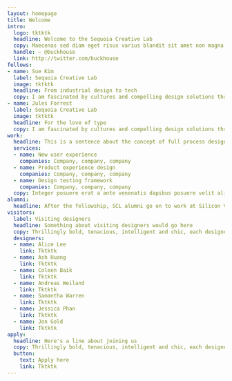 ```yaml
---
layout: homepage
title: Welcome
intro:
  logo: tktktk
  headline: Welcome to the Sequoia Creative Lab
  copy: Maecenas sed diam eget risus varius blandit sit amet non magna. Etiam porta sem malesuada magna mollis euismod. Duis mollis, est non commodo luctus, nisi erat porttitor ligula, eget lacinia odio sem nec elit. Nullam id dolor id nibh ultricies vehicula ut id elit. Vivamus sagittis lacus vel augue laoreet rutrum faucibus dolor auctor. Duis mollis, est non commodo luctus, nisi erat porttitor ligula, eget lacinia odio sem nec elit. Cras mattis consectetur purus sit amet fermentum. Cras mattis consectetur purus sit amet fermentum. Praesent commodo cursus magna, vel scelerisque nisl consectetur et. Praesent commodo cursus magna, vel scelerisque nisl consectetur et. Sed posuere consectetur est at lobortis. Cum sociis natoque penatibus et magnis dis parturient montes, nascetur ridiculus mus.
  handle: — @buckhouse
  link: http://twitter.com/buckhouse
fellows:
- name: Sue Kim
  label: Sequoia Creative Lab
  image: tktktk
  headline: From industrial design to tech
  copy: I am fascinated by cultures and compelling design solutions through research strategies. My design experience expands from industrial design to brand & user experience. When I’m not designing, I enjoy creating side projects with different mediums (photography, writing, painting).
- name: Jules Forrest
  label: Sequoia Creative Lab
  image: tktktk
  headline: For the love of type
  copy: I am fascinated by cultures and compelling design solutions through research strategies. My design experience expands from industrial design to brand & user experience. When I’m not designing, I enjoy creating side projects with different mediums (photography, writing, painting).
work:
  headline: This is a sentence about the concept of full process design and how these are some examples of the kinds of things we work on
  services:
  - name: New user experience
    companies: Company, company, company
  - name: Product experience design
    companies: Company, company, company
  - name: Design testing framework
    companies: Company, company, company
  copy: Integer posuere erat a ante venenatis dapibus posuere velit aliquet. Vivamus sagittis lacus vel augue laoreet rutrum faucibus dolor auctor. Lorem ipsum dolor sit amet, consectetur adipiscing elit. Cras mattis consectetur purus sit amet fermentum. Cum sociis natoque penatibus et magnis dis parturient montes, nascetur ridiculus mus. Cras mattis consectetur purus sit amet fermentum. Donec ullamcorper nulla non metus auctor fringilla. Donec sed odio dui. Maecenas faucibus mollis interdum. Integer posuere erat a ante venenatis dapibus posuere velit aliquet. Donec id elit non mi porta gravida at eget metus. Aenean eu leo quam. Pellentesque ornare sem lacinia quam venenatis vestibulum. Cras mattis consectetur purus sit amet fermentum. Curabitur blandit tempus porttitor.
alumni:
  headline: After the fellowship, SCL alumni go on to work at Silicon Valley’s top companies
visitors:
  label: Visiting designers
  headline: Something about visiting designers would go here
  copy: Thrillingly bold, tenacious, intelligent and chic, each designer in the Visiting Designer program serves as an expert on a particular topic. She or he brings a unique perspective to design shoulder to shoulder with the team on short-term, fast-paced sprints. Meet a few of the visiting designers.
  designers:
  - name: Alice Lee
    link: Tktktk
  - name: Ash Huang
    link: Tktktk
  - name: Coleen Baik
    link: Tktktk
  - name: Andreas Weiland
    link: Tktktk
  - name: Samantha Warren
    link: Tktktk
  - name: Jessica Phan
    link: Tktktk
  - name: Jon Gold
    link: Tktktk
apply:
  headline: Here's a line about joining us
  copy: Thrillingly bold, tenacious, intelligent and chic, each designer in the Visiting Designer program serves as an expert on a particular topic. She or he brings a unique perspective to design shoulder to shoulder with the team on short-term, fast-paced sprints. Meet a few of the visiting designers.
  button:
    text: Apply here
    link: Tktktk
---
```

